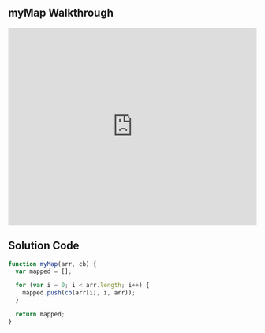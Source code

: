 ## myMap Walkthrough

<iframe src="https://player.vimeo.com/video/210476555" width="100%" height="400" frameborder="0" webkitallowfullscreen mozallowfullscreen allowfullscreen></iframe>

## Solution Code

```js
function myMap(arr, cb) {
  var mapped = [];

  for (var i = 0; i < arr.length; i++) {
    mapped.push(cb(arr[i], i, arr));
  }

  return mapped;
}
```
